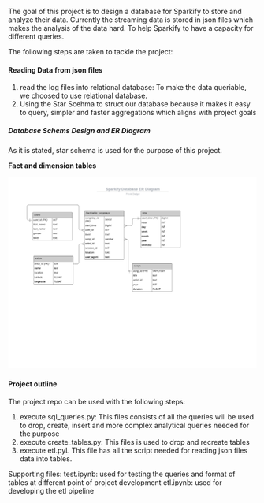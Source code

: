 The goal of this project is to design a database for Sparkify to store and analyze their data. Currently the streaming data is stored in json files which makes the analysis of the data hard. To help Sparkify to have a capacity for different queries.

The following steps are taken to tackle the project:

#### Reading Data from json files
1. read the log files into relational database: To make the data queriable, we choosed to use relational database.
2. Using the Star Scehma to struct our database because it makes it easy to query, simpler and faster aggregations which aligns with project goals

##### Database Schems Design and ER Diagram
As it is stated, star schema is used for the purpose of this project.

**Fact and dimension tables**

![ER diagram](ER-diagram.jpeg)


#### Project outline
The project repo can be used with the following steps:
1. execute sql_queries.py: This files consists of all the queries will be used to drop, create, insert and more complex analytical queries needed for the purpose
2. execute create_tables.py: This files is used to drop and recreate tables
3. execute etl.pyL This file has all the script needed for reading json files data into tables.

Supporting files:
test.ipynb: used for testing the queries and format of tables at different point of project development
etl.ipynb: used for developing the etl pipeline